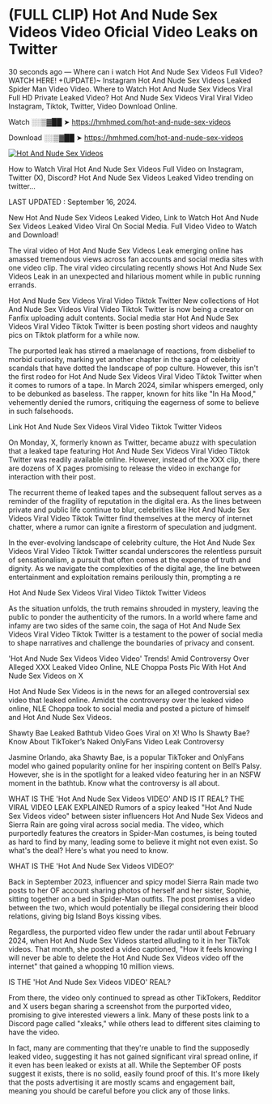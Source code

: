 # (FULL CLIP) Hot And Nude Sex Videos Video Oficial Video Leaks on Twitter

30 seconds ago — Where can i watch Hot And Nude Sex Videos Full Video? WATCH HERE! +(UPDATE)~ Instagram Hot And Nude Sex Videos Leaked Spider Man Video Video. Where to Watch Hot And Nude Sex Videos Viral Full HD Private Leaked Video? Hot And Nude Sex Videos Viral Viral Video Instagram, Tiktok, Twitter, Video Download Online.

Watch ░░▒▓██ ➤ https://hmhmed.com/hot-and-nude-sex-videos

Download ░░▒▓██ ➤ https://hmhmed.com/hot-and-nude-sex-videos

[![Hot And Nude Sex Videos](https://i.imgur.com/dJHk4Zq.gif)](https://hmhmed.com/hot-and-nude-sex-videos)

How to Watch Viral Hot And Nude Sex Videos Full Video on Instagram, Twitter (X), Discord? Hot And Nude Sex Videos Leaked Video trending on twitter...

LAST UPDATED : September 16, 2024.

New Hot And Nude Sex Videos Leaked Video, Link to Watch Hot And Nude Sex Videos Leaked Video Viral On Social Media. Full Video Video to Watch and Download!

The viral video of Hot And Nude Sex Videos Leak emerging online has amassed tremendous views across fan accounts and social media sites with one video clip. The viral video circulating recently shows Hot And Nude Sex Videos Leak in an unexpected and hilarious moment while in public running errands.

Hot And Nude Sex Videos Viral Video Tiktok Twitter New collections of Hot And Nude Sex Videos Viral Video Tiktok Twitter is now being a creator on Fanfix uploading adult contents. Social media star Hot And Nude Sex Videos Viral Video Tiktok Twitter is been posting short videos and naughty pics on Tiktok platform for a while now.

The purported leak has stirred a maelanage of reactions, from disbelief to morbid curiosity, marking yet another chapter in the saga of celebrity scandals that have dotted the landscape of pop culture. However, this isn't the first rodeo for Hot And Nude Sex Videos Viral Video Tiktok Twitter when it comes to rumors of a tape. In March 2024, similar whispers emerged, only to be debunked as baseless. The rapper, known for hits like "In Ha Mood," vehemently denied the rumors, critiquing the eagerness of some to believe in such falsehoods.

Link Hot And Nude Sex Videos Viral Video Tiktok Twitter Videos

On Monday, X, formerly known as Twitter, became abuzz with speculation that a leaked tape featuring Hot And Nude Sex Videos Viral Video Tiktok Twitter was readily available online. However, instead of the XXX clip, there are dozens of X pages promising to release the video in exchange for interaction with their post.

The recurrent theme of leaked tapes and the subsequent fallout serves as a reminder of the fragility of reputation in the digital era. As the lines between private and public life continue to blur, celebrities like Hot And Nude Sex Videos Viral Video Tiktok Twitter find themselves at the mercy of internet chatter, where a rumor can ignite a firestorm of speculation and judgment.

In the ever-evolving landscape of celebrity culture, the Hot And Nude Sex Videos Viral Video Tiktok Twitter scandal underscores the relentless pursuit of sensationalism, a pursuit that often comes at the expense of truth and dignity. As we navigate the complexities of the digital age, the line between entertainment and exploitation remains perilously thin, prompting a re

Hot And Nude Sex Videos Viral Video Tiktok Twitter Videos

As the situation unfolds, the truth remains shrouded in mystery, leaving the public to ponder the authenticity of the rumors. In a world where fame and infamy are two sides of the same coin, the saga of Hot And Nude Sex Videos Viral Video Tiktok Twitter is a testament to the power of social media to shape narratives and challenge the boundaries of privacy and consent.

'Hot And Nude Sex Videos Video Video' Trends! Amid Controversy Over Alleged XXX Leaked Video Online, NLE Choppa Posts Pic With Hot And Nude Sex Videos on X

Hot And Nude Sex Videos is in the news for an alleged controversial sex video that leaked online. Amidst the controversy over the leaked video online, NLE Choppa took to social media and posted a picture of himself and Hot And Nude Sex Videos.

Shawty Bae Leaked Bathtub Video Goes Viral on X! Who Is Shawty Bae? Know About TikToker’s Naked OnlyFans Video Leak Controversy

Jasmine Orlando, aka Shawty Bae, is a popular TikToker and OnlyFans model who gained popularity online for her inspiring content on Bell’s Palsy. However, she is in the spotlight for a leaked video featuring her in an NSFW moment in the bathtub. Know what the controversy is all about.

WHAT IS THE 'Hot And Nude Sex Videos VIDEO' AND IS IT REAL? THE VIRAL VIDEO LEAK EXPLAINED Rumors of a spicy leaked "Hot And Nude Sex Videos video" between sister influencers Hot And Nude Sex Videos and Sierra Rain are going viral across social media. The video, which purportedly features the creators in Spider-Man costumes, is being touted as hard to find by many, leading some to believe it might not even exist. So what's the deal? Here's what you need to know.

WHAT IS THE 'Hot And Nude Sex Videos VIDEO?'

Back in September 2023, influencer and spicy model Sierra Rain made two posts to her OF account sharing photos of herself and her sister, Sophie, sitting together on a bed in Spider-Man outfits. The post promises a video between the two, which would potentially be illegal considering their blood relations, giving big Island Boys kissing vibes.

Regardless, the purported video flew under the radar until about February 2024, when Hot And Nude Sex Videos started alluding to it in her TikTok videos. That month, she posted a video captioned, "How it feels knowing I will never be able to delete the Hot And Nude Sex Videos video off the internet" that gained a whopping 10 million views.

IS THE 'Hot And Nude Sex Videos VIDEO' REAL?

From there, the video only continued to spread as other TikTokers, Redditor and X users began sharing a screenshot from the purported video, promising to give interested viewers a link. Many of these posts link to a Discord page called "xleaks," while others lead to different sites claiming to have the video.

In fact, many are commenting that they're unable to find the supposedly leaked video, suggesting it has not gained significant viral spread online, if it even has been leaked or exists at all. While the September OF posts suggest it exists, there is no solid, easily found proof of this. It's more likely that the posts advertising it are mostly scams and engagement bait, meaning you should be careful before you click any of those links.